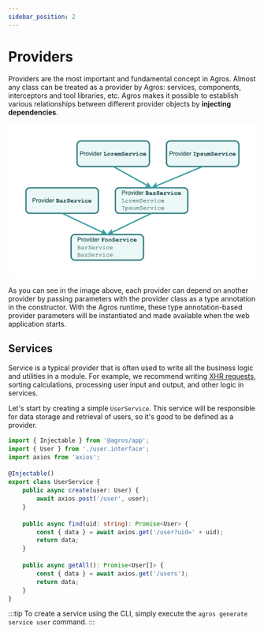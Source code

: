 ```yaml
---
sidebar_position: 2
---
```


# Providers

Providers are the most important and fundamental concept in Agros. Almost any class can be treated as a provider by Agros: services, components, interceptors and tool libraries, etc. Agros makes it possible to establish various relationships between different provider objects by **injecting dependencies**.

![providers](/img/providers.png)

As you can see in the image above, each provider can depend on another provider by passing parameters with the provider class as a type annotation in the constructor. With the Agros runtime, these type annotation-based provider parameters will be instantiated and made available when the web application starts.

## Services

Service is a typical provider that is often used to write all the business logic and utilities in a module. For example, we recommend writing [XHR requests](https://developer.mozilla.org/en-US/docs/Web/API/XMLHttpRequest/Using_XMLHttpRequest), sorting calculations, processing user input and output, and other logic in services.

Let's start by creating a simple `UserService`. This service will be responsible for data storage and retrieval of users, so it's good to be defined as a provider.

```ts title=user.service.ts
import { Injectable } from '@agros/app';
import { User } from './user.interface';
import axios from 'axios';

@Injectable()
export class UserService {
    public async create(user: User) {
        await axios.post('/user', user);
    }

    public async find(uid: string): Promise<User> {
        const { data } = await axios.get('/user?uid=' + uid);
        return data;
    }

    public async getAll(): Promise<User[]> {
        const { data } = await axios.get('/users');
        return data;
    }
}
```

:::tip
To create a service using the CLI, simply execute the `agros generate service user` command.
:::

